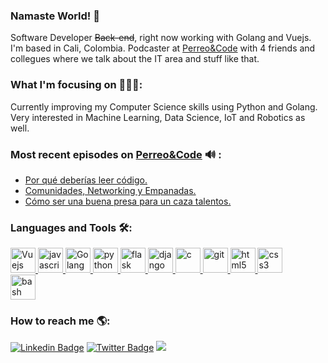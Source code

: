 ### Namaste World! 👋

Software Developer ~~Back-end~~, right now working with Golang and Vuejs. I'm based in Cali, Colombia.
Podcaster at [Perreo&Code](https://twitter.com/perreoandcode) with 4 friends and collegues where we talk about the IT area and stuff like that.

### What I'm focusing on 👨🏾‍💻:

Currently improving my Computer Science skills using Python and Golang.
Very interested in Machine Learning, Data Science, IoT and Robotics as well.

### Most recent episodes on [Perreo&Code](https://anchor.fm/perreoandcode) 🔊 :

<!-- EPISODES:START -->
- [Por qué deberías leer código.](https://anchor.fm/perreoandcode/episodes/Episodio-03---Porqu-deberas-leer-cdigo-ekagmt)
- [Comunidades, Networking y Empanadas.](https://anchor.fm/perreoandcode/episodes/Episodio-04---Comunidades--Networking-y-empanadas-ektn05)
- [Cómo ser una buena presa para un caza talentos.](https://anchor.fm/perreoandcode/episodes/Episodio-05---Como-ser-una-buena-presa-para-un-caza-talento-em1dn7)
<!-- EPISODES:END -->

### Languages and Tools 🛠:

</a> <a href="https://vuejs.org/" target="_blank"> <img src="https://www.dotcom-monitor.com/blog/wp-content/uploads/sites/3/2020/05/Vue-logo-1.png" alt="Vuejs" width="40" height="40"/> </a> <a href="https://developer.mozilla.org/en-US/docs/Web/JavaScript" target="_blank"> <img src="https://devicons.github.io/devicon/devicon.git/icons/javascript/javascript-original.svg" alt="javascript" width="40" height="40"/> </a> <a href="https://golang.org/" target="_blank"> <img src="https://miro.medium.com/max/600/1*i2skbfmDsHayHhqPfwt6pA.png" alt="Golang" width="40" height="40"/> </a> <a href="https://www.python.org" target="_blank"> <img src="https://devicons.github.io/devicon/devicon.git/icons/python/python-original.svg" alt="python" width="40" height="40"/> </a> <a href="https://flask.palletsprojects.com/" target="_blank"> <img src="https://www.vectorlogo.zone/logos/pocoo_flask/pocoo_flask-icon.svg" alt="flask" width="40" height="40"/> </a> <a href="https://www.djangoproject.com/" target="_blank"> <img src="https://devicons.github.io/devicon/devicon.git/icons/django/django-original.svg" alt="django" width="40" height="40"/> </a> <a href="https://www.cprogramming.com/" target="_blank"> <img src="https://devicons.github.io/devicon/devicon.git/icons/c/c-original.svg" alt="c" width="40" height="40"/> </a> <a href="https://git-scm.com/" target="_blank"> <img src="https://www.vectorlogo.zone/logos/git-scm/git-scm-icon.svg" alt="git" width="40" height="40"/> </a> <a href="https://www.w3.org/html/" target="_blank"> <img src="https://devicons.github.io/devicon/devicon.git/icons/html5/html5-original-wordmark.svg" alt="html5" width="40" height="40"/> <a href="https://www.w3schools.com/css/" target="_blank"> <img src="https://devicons.github.io/devicon/devicon.git/icons/css3/css3-original-wordmark.svg" alt="css3" width="40" height="40"/> </a> </a>  
<a href="https://www.gnu.org/software/bash/" target="_blank"> <img src="https://www.vectorlogo.zone/logos/gnu_bash/gnu_bash-icon.svg" alt="bash" width="40" height="40"/> </a>

### How to reach me 🌎:

[![Linkedin Badge](https://img.shields.io/badge/-LinkedIn-blue?style=flat-square&logo=Linkedin&logoColor=white&link=https://www.linkedin.com/in/melandres8/)](https://www.linkedin.com/in/melandres8/)  [![Twitter Badge](https://img.shields.io/badge/-Twitter-1ca0f1?style=flat-square&labelColor=1ca0f1&logo=twitter&logoColor=white&link=https://twitter.com/melandres8)](https://twitter.com/melandres8) ![](https://visitor-badge.glitch.me/badge?page_id=melandres8.melandres8)
